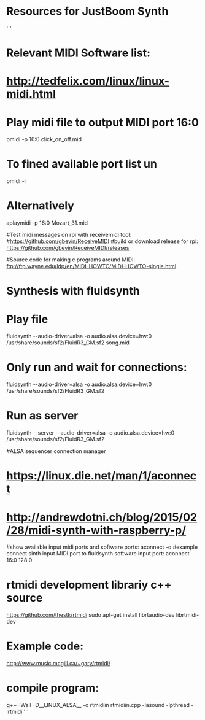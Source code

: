 # Resources for JustBoom Synth

'''
# Relevant MIDI Software list:
# http://tedfelix.com/linux/linux-midi.html

# Play midi file to output MIDI port 16:0
pmidi -p 16:0 click_on_off.mid
# To fined available port list un 
pmidi -l
# Alternatively
aplaymidi -p 16:0 Mozart_31.mid

#Test midi messages on rpi with receivemidi tool:
#https://github.com/gbevin/ReceiveMIDI
#build or download release for rpi: https://github.com/gbevin/ReceiveMIDI/releases

#Source code for making c programs around MIDI:
ftp://ftp.wayne.edu/ldp/en/MIDI-HOWTO/MIDI-HOWTO-single.html

# Synthesis with fluidsynth
# Play file
fluidsynth --audio-driver=alsa -o audio.alsa.device=hw:0 /usr/share/sounds/sf2/FluidR3_GM.sf2 song.mid
# Only run and wait for connections:
fluidsynth --audio-driver=alsa -o audio.alsa.device=hw:0 /usr/share/sounds/sf2/FluidR3_GM.sf2
# Run as server
fluidsynth --server --audio-driver=alsa -o audio.alsa.device=hw:0 /usr/share/sounds/sf2/FluidR3_GM.sf2

#ALSA sequencer connection manager
# https://linux.die.net/man/1/aconnect
# http://andrewdotni.ch/blog/2015/02/28/midi-synth-with-raspberry-p/
#show available input midi ports and software ports:
aconnect -o
#example connect sinth input MIDI port to fluidsynth software input port:
aconnect 16:0  128:0

# rtmidi development librariy c++ source
https://github.com/thestk/rtmidi
sudo apt-get install  librtaudio-dev  librtmidi-dev
# Example code:
http://www.music.mcgill.ca/~gary/rtmidi/
# compile program:
g++ -Wall -D__LINUX_ALSA__ -o rtmidiin rtmidiin.cpp -lasound -lpthread -lrtmidi
'''
